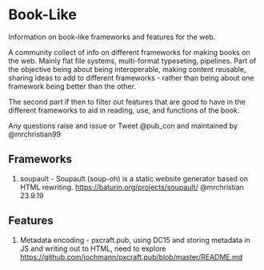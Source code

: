 # Book-Like
Information on book-like frameworks and features for the web.

A community collect of info on different frameworks for making books on the web. Mainly flat file systems, multi-format typeseting, pipelines. Part of the objective being about being interoperable, making content reusable, sharing ideas to add to different frameworks - rather than being about one framework being better than the other.

The second part if then to filter out features that are good to have in the different frameworks to aid in reading, use, and functions of the book.

Any questions raise and issue or Tweet @pub_con and maintained by @mrchristian99

## Frameworks

 1. soupault - Soupault (soup-oh) is a static website generator based on HTML rewriting. https://baturin.org/projects/soupault/ @mrchristian 23.9.19

## Features

 1. Metadata encoding - pxcraft.pub, using DC15 and storing metadata in JS and writing out to HTML, need to explore  https://github.com/jochmann/pxcraft.pub/blob/master/README.md
